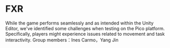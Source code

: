 # FXR
While the game performs seamlessly and as intended within the Unity Editor, we've identified some challenges when testing on the Pico platform. Specifically, players might experience issues related to movement and task interactivity.
Group members：Ines Carmo，Yang Jin

